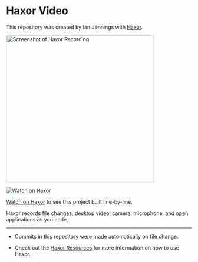 # Haxor Video

This repository was created by Ian Jennings with [Haxor](http://localhost:1337/replay/e95f3ca3-4998-49c8-84f8-840017548638).

<a href="http://localhost:1337/replay/e95f3ca3-4998-49c8-84f8-840017548638"><img src="http://localhost:1337/replay/e95f3ca3-4998-49c8-84f8-840017548638/screenshot" alt="Screenshot of Haxor Recording" width="400" /></a> 

<a href="http://localhost:1337/replay/e95f3ca3-4998-49c8-84f8-840017548638"><img src="http://localhost:1337/images/watch-on-haxor.png" alt="Watch on Haxor" /></a> 

[Watch on Haxor](http://localhost:1337/replay/e95f3ca3-4998-49c8-84f8-840017548638) to see this project built line-by-line.

Haxor records file changes, desktop video, camera, microphone, and open applications as you code.


---
* Commits in this repository were made automatically on file change.

* Check out the [Haxor Resources](http://localhost:1337) for more information on how to use Haxor.